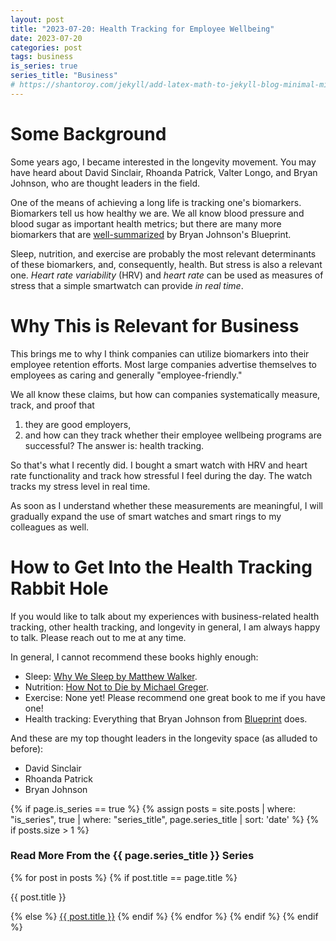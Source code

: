 ```yaml
---
layout: post
title: "2023-07-20: Health Tracking for Employee Wellbeing"
date: 2023-07-20
categories: post
tags: business
is_series: true
series_title: "Business"
# https://shantoroy.com/jekyll/add-latex-math-to-jekyll-blog-minimal-mistakes/
---
```

<script type="text/javascript" async
    src="https://cdnjs.cloudflare.com/ajax/libs/mathjax/2.7.6/MathJax.js?config=TeX-MML-AM_CHTML">
</script>

<script type="text/x-mathjax-config">
    MathJax.Hub.Config({
        extensions: ["tex2jax.js"],
        jax: ["input/TeX", "output/HTML-CSS"],
        tex2jax: {
        inlineMath: [ ['$','$'], ["\\(","\\)"] ],
        displayMath: [ ['$$','$$'], ["\\[","\\]"] ],
        processEscapes: true
        },
        "HTML-CSS": { availableFonts: ["TeX"] }
    });
</script>

# Some Background

Some years ago, I became interested in the longevity movement. You may have heard about David Sinclair, Rhoanda Patrick, Valter Longo, and Bryan Johnson, who are thought leaders in the field.

One of the means of achieving a long life is tracking one's biomarkers. Biomarkers tell us how healthy we are. We all know blood pressure and blood sugar as important health metrics; but there are many more biomarkers that are [well-summarized](https://blueprint.bryanjohnson.co/#routine-measurement) by Bryan Johnson's Blueprint.

Sleep, nutrition, and exercise are probably the most relevant determinants of these biomarkers, and, consequently, health. But stress is also a relevant one. *Heart rate variability* (HRV) and *heart rate* can be used as measures of stress that a simple smartwatch can provide *in real time*.

# Why This is Relevant for Business

This brings me to why I think companies can utilize biomarkers into their employee retention efforts. Most large companies advertise themselves to employees as caring and generally "employee-friendly."

We all know these claims, but how can companies systematically measure, track, and proof that
1) they are good employers,
2) and how can they track whether their employee wellbeing programs are successful?
The answer is: health tracking.

So that's what I recently did. I bought a smart watch with HRV and heart rate functionality and track how stressful I feel during the day. The watch tracks my stress level in real time.

As soon as I understand whether these measurements are meaningful, I will gradually expand the use of smart watches and smart rings to my colleagues as well.

# How to Get Into the Health Tracking Rabbit Hole

If you would like to talk about my experiences with business-related health tracking, other health tracking, and longevity in general, I am always happy to talk. Please reach out to me at any time.

In general, I cannot recommend these books highly enough:
* Sleep: [Why We Sleep by Matthew Walker](https://www.goodreads.com/book/show/34466963-why-we-sleep?ac=1&from_search=true&qid=6YPDc2gKob&rank=1).
* Nutrition: [How Not to Die by Michael Greger](https://www.goodreads.com/book/show/25663961-how-not-to-die?from_search=true&from_srp=true&qid=7yfzGngtRT&rank=1).
* Exercise: None yet! Please recommend one great book to me if you have one!
* Health tracking: Everything that Bryan Johnson from [Blueprint](https://blueprint.bryanjohnson.co/#routine-measurement) does.

And these are my top thought leaders in the longevity space (as alluded to before):
* David Sinclair
* Rhoanda Patrick
* Bryan Johnson

{% if page.is_series == true %}
    {% assign posts = site.posts | where: "is_series", true | where: "series_title", page.series_title | sort: 'date' %}
    {% if posts.size > 1 %}
        
<h3 class="text-success p-3 pb-0">Read More From the {{ page.series_title }} Series</h3>
        {% for post in posts %}
                {% if post.title == page.title %}
<p class="nav-link bullet-pointer mb-0">{{ post.title }}</p>
                {% else %}
<a class="nav-link bullet-hash" href="{{ post.url }}">{{ post.title }}</a>
                {% endif %}
        {% endfor %}
    {% endif %}
{% endif %}